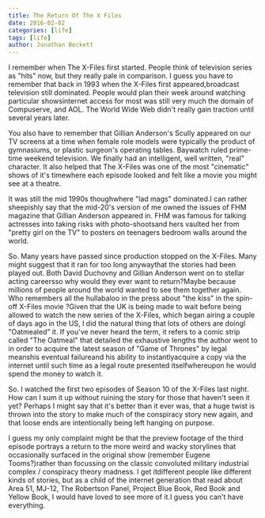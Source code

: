 ```yaml
---
title: The Return Of The X Files
date: 2016-02-02
categories: [life]
tags: [life]
author: Jonathan Beckett
---
```


I remember when The X-Files first started. People think of television series as "hits" now, but they really pale in comparison. I guess you have to remember that back in 1993 when the X-Files first appeared,broadcast television still dominated. People would plan their week around watching particular showsinternet access for most was still very much the domain of Compuserve, and AOL. The World Wide Web didn't really gain traction until several years later.

You also have to remember that Gillian Anderson's Scully appeared on our TV screens at a time when female role models were typically the product of gymnasiums, or plastic surgeon's operating tables. Baywatch ruled prime-time weekend television. We finally had an intelligent, well written, "real" character. It also helped that The X-Files was one of the most "cinematic" shows of it's timewhere each episode looked and felt like a movie you might see at a theatre.

It was still the mid 1990s thoughwhere "lad mags" dominated.I can rather sheepishly say that the mid-20's version of me owned the issues of FHM magazine that Gillian Anderson appeared in. FHM was famous for talking actresses into taking risks with photo-shootsand hers vaulted her from "pretty girl on the TV" to posters on teenagers bedroom walls around the world.

So. Many years have passed since production stopped on the X-Files. Many might suggest that it ran for too long anywaythat the stories had been played out. Both David Duchovny and Gillian Anderson went on to stellar acting careersso why would they ever want to return?Maybe because millions of people around the world wanted to see them together again. Who remembers all the hullabaloo in the press about "the kiss" in the spin-off X-Files movie ?Given that the UK is being made to wait before being allowed to watch the new series of the X-Files, which began airing a couple of days ago in the US, I did the natural thing that lots of others are doingI "Oatmealed" it. If you've never heard the term, it refers to a comic strip called "The Oatmeal" that detailed the exhaustive lengths the author went to in order to acquire the latest season of "Game of Thrones" by legal meanshis eventual failureand his ability to instantlyacquire a copy via the internet until such time as a legal route presented itselfwhereupon he would spend the money to watch it.

So. I watched the first two episodes of Season 10 of the X-Files last night. How can I sum it up without ruining the story for those that haven't seen it yet? Perhaps I might say that it's better than it ever was, that a huge twist is thrown into the story to make much of the conspiracy story new again, and that loose ends are intentionally being left hanging on purpose.

I guess my only complaint might be that the preview footage of the third episode portrays a return to the more weird and wacky storylines that occasionally surfaced in the original show (remember Eugene Tooms?)rather than focussing on the classic convoluted military industrial complex / conspiracy theory madness. I get itdifferent people like different kinds of stories, but as a child of the internet generation that read about Area 51, MJ-12, The Robertson Panel, Project Blue Book, Red Book and Yellow Book, I would have loved to see more of it.I guess you can't have everything.